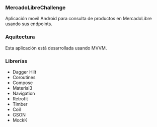### MercadoLibreChallenge
Aplicación movil Android para consulta de productos en MercadoLibre usando sus endpoints.

### Aquitectura
Esta aplicación está desarrollada usando MVVM.

### Librerías
- Dagger Hilt
- Coroutines
- Compose
- Material3
- Navigation
- Retrofit
- Timber
- Coil
- GSON
- MockK